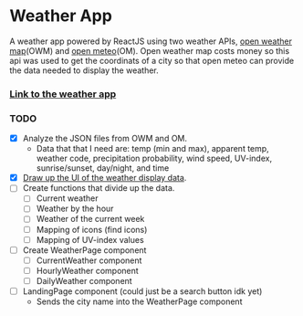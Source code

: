 # Weather App

A weather app powered by ReactJS using two weather APIs, [open weather map](https://openweathermap.org/api)(OWM) and [open meteo](https://open-meteo.com/en/docs)(OM). Open weather map costs money so this api was used to get the coordinats of a city so that open meteo can provide the data needed to display the weather.

### [Link to the weather app]()


### TODO

- [x] Analyze the JSON files from OWM and OM.
    - Data that that I need are: temp (min and max), apparent temp, weather code, precipitation probability, wind speed, UV-index, sunrise/sunset, day/night, and time 
- [x] [Draw up the UI of the weather display data](https://github.com/urostripunovic/weather-app/blob/main/public/Weather-App-UI.jpg). 
- [ ] Create functions that divide up the data.
    - [ ] Current weather
    - [ ] Weather by the hour
    - [ ] Weather of the current week
    - [ ] Mapping of icons (find icons)
    - [ ] Mapping of UV-index values
- [ ] Create WeatherPage component
    - [ ] CurrentWeather component
    - [ ] HourlyWeather component
    - [ ] DailyWeather component
- [ ] LandingPage component (could just be a search button idk yet)
    - Sends the city name into the WeatherPage component